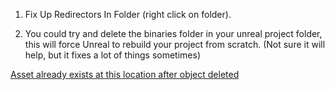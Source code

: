 
1. Fix Up Redirectors In Folder (right click on folder).
    
2. You could try and delete the binaries folder in your unreal project folder, this will force Unreal to rebuild your project from scratch. (Not sure it will help, but it fixes a lot of things sometimes)

[Asset already exists at this location after object deleted](https://forums.unrealengine.com/t/asset-already-exists-at-this-location-after-object-deleted/363344 "Asset already exists at this location after object deleted")